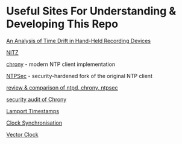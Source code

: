 Useful Sites For Understanding & Developing This Repo
============

[An Analysis of Time Drift in Hand-Held Recording Devices](https://link.springer.com/chapter/10.1007/978-3-319-14445-0_18)

[NITZ](https://en.wikipedia.org/wiki/NITZ)

[chrony](https://chrony.tuxfamily.org/download.html) - modern NTP client implementation

[NTPSec](https://github.com/ntpsec/ntpsec) - security-hardened fork of the original NTP client

[review & comparison of ntpd, chrony, ntpsec](https://www.coreinfrastructure.org/blogs/securing-network-time/) 

[security audit of Chrony](https://wiki.mozilla.org/images/e/e4/Chrony-report.pdf)

[Lamport Timestamps](https://en.wikipedia.org/wiki/Lamport_timestamps)

[Clock Synchronisation](https://en.wikipedia.org/wiki/Clock_synchronization)

[Vector Clock](https://en.wikipedia.org/wiki/Vector_clock)
